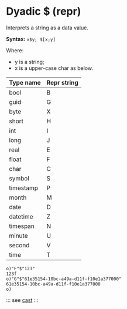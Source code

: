 # Dyadic $ (repr)

Interprets a string as a data value.

**Syntax:** ```x$y; $[x;y]```

Where:
- y is a string;
- x is a upper-case char as below.

| Type name   | Repr string |
| --- | --- |
| bool      | B |
| guid      | G |
| byte      | X |
| short     | H |
| int       | I |
| long      | J |
| real      | E |
| float     | F |
| char      | C |
| symbol    | S |
| timestamp | P |
| month     | M |
| date      | D |
| datetime  | Z |
| timespan  | N |
| minute    | U |
| second    | V |
| time      | T |

```o
o)"F"$"123"
123f
o)"G"$"61e35154-10bc-a49a-d11f-f10e1a377000"
61e35154-10bc-a49a-d11f-f10e1a377000
o)
```

::: see
[cast](/verbs/casts/cast.md)
:::
